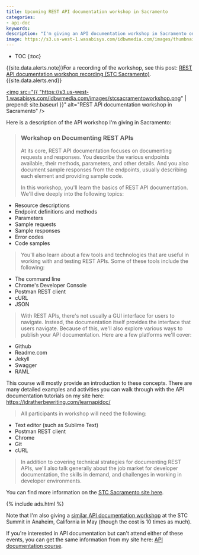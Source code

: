 ```yaml
---
title: Upcoming REST API documentation workshop in Sacramento
categories:
- api-doc
keywords:
description: "I'm giving an API documentation workshop in Sacramento on March 19, 2016, from 10am to 2pm. The cost is $25, and the event will be held at the Rocklin Public Library. The workshop will focus on how to write documentation for REST APIs, and will cover topics such as documenting endpoints, parameters, sample requests, sample responses, status codes, error codes, and more. You'll get some exposure to Postman and cURL as well."
image: https://s3.us-west-1.wasabisys.com/idbwmedia.com/images/thumbnails/sacapiworkshop.png
---
```


* TOC
{:toc}

{{site.data.alerts.note}}For a recording of the workshop, see this post: <a href="https://idratherbewriting.com/2016/03/27/rest-api-workshop-recording-sacramento-stc/" title="REST API documentation workshop">REST API documentation workshop recording (STC Sacramento)</a>.{{site.data.alerts.end}}

<a href="http://www.stcsacramento.org/calendar.html"><img src="{{ "https://s3.us-west-1.wasabisys.com/idbwmedia.com/images/stcsacramentoworkshop.png" | prepend: site.baseurl }}" alt="REST API documentation workshop in Sacramento" /></a>

Here is a description of the API workshop I'm giving in Sacramento:

> <h3>Workshop on Documenting REST APIs</h3>
>
>At its core, REST API documentation focuses on documenting requests and responses. You describe the various endpoints available, their methods, parameters, and other details. And you also document sample responses from the endpoints, usually describing each element and providing sample code.
>
>In this workshop, you'll learn the basics of REST API documentation. We'll dive deeply into the following topics:
>
* Resource descriptions
* Endpoint definitions and methods
* Parameters
* Sample requests
* Sample responses
* Error codes
* Code samples
>
>You'll also learn about a few tools and technologies that are useful in working with and testing REST APIs. Some of these tools include the following:
>
* The command line
* Chrome's Developer Console
* Postman REST client
* cURL
* JSON
>
>With REST APIs, there's not usually a GUI interface for users to navigate. Instead, the documentation itself provides the interface that users navigate. Because of this, we'll also explore various ways to publish your API documentation. Here are a few platforms we'll cover:
>
* Github
* Readme.com
* Jekyll
* Swagger
* RAML
>
This course will mostly provide an introduction to these concepts. There are many detailed examples and activities you can walk through with the API documentation tutorials on my site here: https://idratherbewriting.com/learnapidoc/
>
>All participants in workshop will need the following:
>
* Text editor (such as Sublime Text)
* Postman REST client
* Chrome
* Git
* cURL
>
>In addition to covering technical strategies for documenting REST APIs, we'll also talk generally about the job market for developer documentation, the skills in demand, and challenges in working in developer environments.

You can find more information on the [STC Sacramento site here](http://www.stcsacramento.org/calendar.html).

{% include ads.html %}

Note that I'm also giving a [similar API documentation workshop](http://sched.co/5o4O) at the STC Summit in Anaheim, California in May (though the cost is 10 times as much).

If you're interested in API documentation but can't attend either of these events, you can get the same information from my site here: [API documentation course](https://idratherbewriting.com/learnapidoc/).
